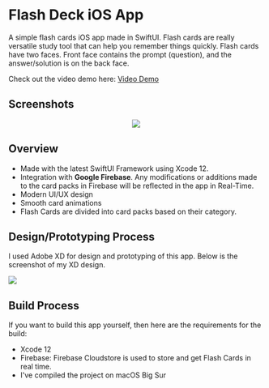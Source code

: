 # Flash Deck iOS App

A simple flash cards iOS app made in SwiftUI. Flash cards are really versatile study tool that can help you remember things quickly. Flash cards have two faces. Front face contains the prompt (question), and the answer/solution is on the back face.

Check out the video demo here: [Video Demo](https://youtu.be/Cqoqwse8bgw)

## Screenshots

<div style="text-align: center;">
<img src="https://i.ibb.co/myTG0Th/App-Screenshot.png">
</div>



## Overview

- Made with the latest SwiftUI Framework using Xcode 12.
- Integration with **Google Firebase**. Any modifications or additions made to the card packs in Firebase will be reflected in the app in Real-Time.
- Modern UI/UX design
- Smooth card animations
- Flash Cards are divided into card packs based on their category.

## Design/Prototyping Process

I used Adobe XD for design and prototyping of this app. Below is the screenshot of my XD design.

![](https://i.ibb.co/gvM1JBD/Screenshot-2021-03-23-at-6-15-02-PM.png)


## Build Process

If you want to build this app yourself, then here are the requirements for the build:
- Xcode 12
- Firebase: Firebase Cloudstore is used to store and get Flash Cards in real time.
- I've compiled the project on macOS Big Sur





